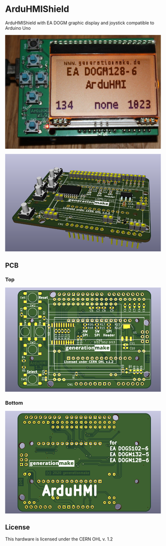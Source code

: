 # ArduHMIShield
ArduHMIShield with EA DOGM graphic display and joystick compatible to Arduino Uno

![ArduHMIShield intro](docs/images/arduhmi_intro.jpg)

![ArduHMIShield rendering](docs/images/ArduHMIShield_rendering.png)

## PCB

### Top

![ArduHMIShield PCB top](docs/images/ArduHMIShield_top.png)

### Bottom

![ArduHMIShield PCB bot](docs/images/ArduHMIShield_bot.png)


## License

This hardware is licensed under the CERN OHL v. 1.2

